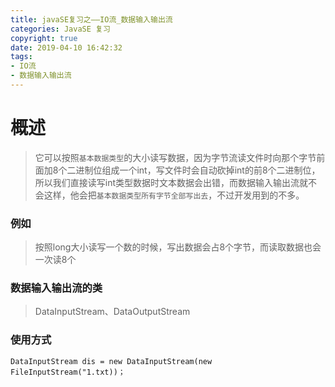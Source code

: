 ```yaml
---
title: javaSE复习之——IO流_数据输入输出流
categories: JavaSE 复习
copyright: true
date: 2019-04-10 16:42:32
tags:
- IO流
- 数据输入输出流
---
```

# 概述
> 它可以按照`基本数据类型`的大小读写数据，因为字节流读文件时向那个字节前面加8个二进制位组成一个int，写文件时会自动砍掉int的前8个二进制位，所以我们直接读写int类型数据时文本数据会出错，而数据输入输出流就不会这样，他会把`基本数据类型所有字节全部写出去`，不过开发用到的不多。

<!--more-->

### 例如
> 按照long大小读写一个数的时候，写出数据会占8个字节，而读取数据也会一次读8个

### 数据输入输出流的类
> DataInputStream、DataOutputStream


### 使用方式
```
DataInputStream dis = new DataInputStream(new FileInputStream("1.txt))；
```